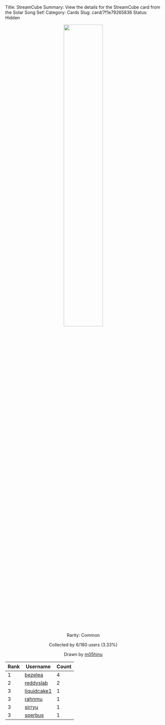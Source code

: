 Title: StreamCube
Summary: View the details for the StreamCube card from the Solar Song Set!
Category: Cards
Slug: card/7f1e79265836
Status: Hidden

<center><a href='/images/cards/7f1e79265836.png'><img src='/images/cards/7f1e79265836.png' width='50%'></a>

Rarity: Common

Collected by 6/180 users (3.33%)

Drawn by <a href='https://twitter.com/m05hinu'>m05hinu</a></center>

<table class="table">
  <thead>
    <tr>
      <th scope="col">Rank</th>
      <th scope="col">Username</th>
      <th scope="col">Count</th>
    </tr>
  </thead>
  <tbody>
    <tr>
      <td>1</td>
      <td><a href="https://www.twitch.tv/bezelea">bezelea</a></td>
      <td>4</td>
      </tr>
    <tr>
      <td>2</td>
      <td><a href="https://www.twitch.tv/reddyslab">reddyslab</a></td>
      <td>2</td>
      </tr>
    <tr>
      <td>3</td>
      <td><a href="https://www.twitch.tv/liquidcake1">liquidcake1</a></td>
      <td>1</td>
      </tr>
    <tr>
      <td>3</td>
      <td><a href="https://www.twitch.tv/rahnmu">rahnmu</a></td>
      <td>1</td>
      </tr>
    <tr>
      <td>3</td>
      <td><a href="https://www.twitch.tv/sirryu">sirryu</a></td>
      <td>1</td>
      </tr>
    <tr>
      <td>3</td>
      <td><a href="https://www.twitch.tv/sperbus">sperbus</a></td>
      <td>1</td>
      </tr>
  </tbody>
</table>